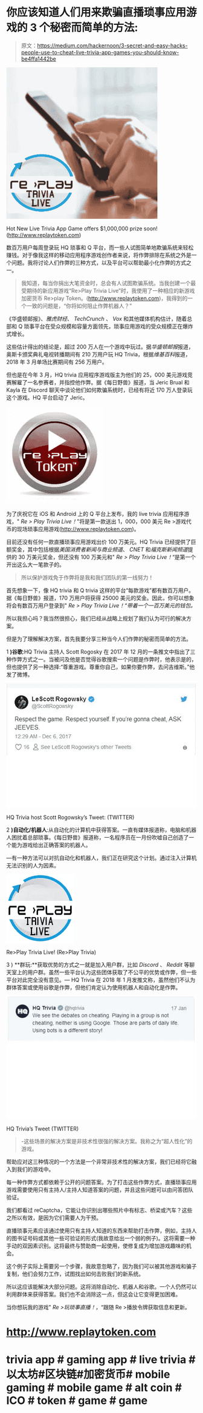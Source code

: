 # 你应该知道人们用来欺骗直播琐事应用游戏的 3 个秘密而简单的方法:

> 原文：<https://medium.com/hackernoon/3-secret-and-easy-hacks-people-use-to-cheat-live-trivia-app-games-you-should-know-be4ffa1442be>

![](img/3a897ef3831b02df80b735eb62991462.png)

Hot New Live Trivia App Game offers $1,000,000 prize soon! (http://www.replaytoken.com)

数百万用户每周登录玩 HQ 琐事和 Q 平台，而一些人试图简单地欺骗系统来轻松赚钱。对于像我这样的移动应用程序游戏创作者来说，将作弊排除在系统之外是一个问题。我将讨论人们作弊的三种方式，以及平台可以帮助最小化作弊的方式之一。

> 我知道，每当你捐出大笔资金时，总会有人试图欺骗系统。当我创建一个最受期待的新应用游戏“Re>Play Trivia Live”时，我使用了一种相应的新游戏加密货币 Re>play Token。(http://www.replaytoken.com)，我得到的一个一致的问题是，“你将如何阻止作弊机器人？”

《华盛顿邮报》、*雅虎财经*、 *TechCrunch* 、 *Vox* 和其他媒体机构估计，随着总部和 Q 琐事平台在受众规模和容量方面领先，琐事应用游戏的受众规模正在爆炸式增长。

这些估计得出的结论是，超过 200 万人在一个游戏中玩过。据*华盛顿邮报*报道，奥斯卡颁奖典礼电视转播期间有 210 万用户玩 HQ Trivia，根据*维基百科*报道，2018 年 3 月单场比赛期间有 256 万用户。

但也是在今年 3 月，HQ trivia 应用程序游戏版主为他们的 25，000 美元游戏竞赛解雇了一名参赛者，并指控他作弊。据《每日野兽》报道，当 Jeric Brual 和 Kayla 在 Discord 聊天中谈论他们如何欺骗系统时，已经有将近 170 万人登录玩这个游戏。HQ 平台启动了 Jeric。

![](img/e10fbc01908d67624bed71595eebf3cc.png)

为了庆祝它在 iOS 和 Android 上的 Q 平台上发布，我的 live trivia 应用程序游戏，" *Re > Play Trivia Live！*"将是第一款送出 1，000，000 美元 Re >游戏代币的现场琐事应用游戏(http://www.replaytoken.com)。

目前还没有任何一款直播琐事应用游戏出价 100 万美元。HQ Trivia 已经提供了巨额奖金，其中包括根据*美国消费者新闻与商业频道*、 *CNET* 和*福克斯新闻频道*提供的 30 万美元奖金，但还没有 100 万美元和" *Re > Play Trivia Live！*“是第一个开出这么大一笔款子的。

> 所以保护游戏免于作弊将是我和我们团队的第一线努力！

首先想象一下，像 HQ trivia 和 Q trivia 这样的平台“每款游戏”都有数百万用户。据《每日野兽》报道，170 万用户将获得 25000 美元的奖金。因此，你可以想象将会有数百万用户登录到" *Re > Play Trivia Live！“带着一个一百万美元的钱包。*

所以我担心吗？我当然很担心，我们已经从战略上规划了我们认为可行的解决方案。

但是为了理解解决方案，首先我要分享三种当今人们作弊的秘密而简单的方法。

1 **)谷歌**:HQ Trivia 主持人 Scott Rogosky 在 2017 年 12 月的一条推文中指出了三种作弊方式之一。当被问及他是否觉得谷歌搜索一个问题是作弊时，他表示是的，但也提供了另一种选择:“尊重游戏。尊重你自己，如果你要作弊，去问吉维斯。”他发了微博。

![](img/8b6ad047c1e8b6c09ff84164a79a30f6.png)

HQ Trivia host Scott Rogowsky’s Tweet: (TWITTER)

2 **)自动化/机器人**:从自动化的计算机中获得答案。一直有媒体报道称，电脑和机器人困扰着总部琐事。《每日野兽》报道称，一名程序员在一月份吹嘘自己创造了一个能为游戏给出正确答案的机器人。

—有一种方法可以对抗自动化和机器人，我们正在研究这个计划。通过注入计算机无法识别的人为因素。

![](img/4dde2855ec13e9ce05e500cea294bba1.png)

Re>Play Trivia Live! (Re>Play Trivia)

3 ) **群玩:**获取优势的方式之一就是加入用户群，比如 *Discord* 、 *Reddit* 等聊天室上的用户群。虽然一些平台认为这些团体获取了不公平的优势或作弊，但一些平台对此完全没有意见。— HQ Trivia 在 2018 年 1 月发推文称，虽然他们不认为群体答案或使用谷歌是作弊，但他们肯定认为使用机器人和自动化是作弊。

![](img/76d0801eeed653c5841633ab4afb3b70.png)

HQ Trivia’s Tweet (TWITTER)

> -这些场景的解决方案是非技术性很强的解决方案。我称之为“超人性化”的游戏。

帮助应对这三种情况的一个方法是一个非常非技术性的解决方案，我们已经将它融入到我们的游戏中。

每一种作弊方式都依赖于公开的问题答案。为了打击这些作弊方式，直播琐事应用游戏需要使用只有主持人/主持人知道答案的问题，并且这些问题可以由问答团队验证。

我们都看过 reCaptcha，它能让你识别出哪些照片中有标志、桥梁或汽车？这些之所以有效，是因为它们需要人为干预。

直播琐事元素应该通过使用只有主持人知道的东西来帮助打击作弊，例如，主持人的图书证号码或其他一些可验证的形式(我故意给出一个弱的例子)。这将需要一种手动的双因素识别。这将最终与赞助商一起使用，使修复成为增加游戏趣味的机会。

这个例子实际上需要另一个步骤，我故意忽略了，因为我们可以被其他游戏和骗子复制，他们会努力工作，试图找出如何击败我们的新系统。

所以这应该能解决大部分问题。这将消除自动化、机器人和谷歌。一个人仍然可以利用群体来获得答案。我们也不会消除这一点，但这会让它变得更加困难。

当你想玩我的游戏" *Re >玩琐事直播！*，“跟随 Re >播放令牌获取信息和更新。

# http://www.replaytoken.com

# trivia app # gaming app # live trivia #以太坊#区块链#加密货币# mobile gaming # mobile game # alt coin # ICO # token # game # game